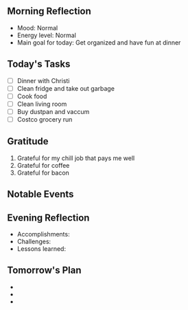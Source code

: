 ## Morning Reflection
- Mood: Normal
- Energy level: Normal
- Main goal for today: Get organized and have fun at dinner

## Today's Tasks
- [ ] Dinner with Christi
- [ ] Clean fridge and take out garbage
- [ ] Cook food
- [ ] Clean living room
- [ ] Buy dustpan and vaccum
- [ ] Costco grocery run

## Gratitude
1. Grateful for my chill job that pays me well
2. Grateful for coffee
3. Grateful for bacon

## Notable Events

## Evening Reflection
- Accomplishments:
- Challenges:
- Lessons learned:

## Tomorrow's Plan
- 
- 
- 

